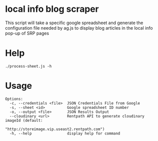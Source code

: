 # local info blog scraper

This script will take a specific google spreadsheet and generate the configuration 
file needed by ag.js to display blog articles in the local info pop-up of SRP pages

# Help

```
./process-sheet.js -h
```

# Usage

```
Options:
  -c, --credentials <file>  JSON Credentials File from Google
  -s, --sheet <id>          Google spreadsheet ID number
  -o, --output <file>       JSON Results Output
  --cloudinary <url>        Rentpath API to generate cloudinary imageId (default:
                            "http://storeimage.vip.useast2.rentpath.com")
  -h, --help                display help for command
```
